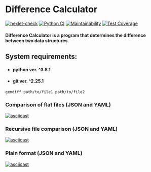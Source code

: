 # Difference Calculator

[![hexlet-check](https://github.com/vl-gush/python-project-50/actions/workflows/hexlet-check.yml/badge.svg)](https://github.com/vl-gush/python-project-50/actions/workflows/hexlet-check.yml)
[![Python CI](https://github.com/vl-gush/python-project-50/actions/workflows/pyci.yml/badge.svg)](https://github.com/vl-gush/python-project-50/actions/workflows/pyci.yml)
[![Maintainability](https://api.codeclimate.com/v1/badges/afda2d2afa312e29cb50/maintainability)](https://codeclimate.com/github/vl-gush/python-project-50/maintainability)
[![Test Coverage](https://api.codeclimate.com/v1/badges/afda2d2afa312e29cb50/test_coverage)](https://codeclimate.com/github/vl-gush/python-project-50/test_coverage)

#### Difference Calculator is a program that determines the difference between two data structures.

## System requirements:
* #### python ver. ^3.8.1
* #### git ver. ^2.25.1


```
gendiff path/to/file1 path/to/file2
```
### Comparison of flat files (JSON and YAML)
[![asciicast](https://asciinema.org/a/YVQ7blLVGhCbnqQ6uXmw4UPMt.png)](https://asciinema.org/a/YVQ7blLVGhCbnqQ6uXmw4UPMt)

### Recursive file comparison (JSON and YAML)
[![asciicast](https://asciinema.org/a/c2YxaRrnaCDWZP6IToIOWCQpt.png)](https://asciinema.org/a/c2YxaRrnaCDWZP6IToIOWCQpt)

### Plain format (JSON and YAML)
[![asciicast](https://asciinema.org/a/EKzVQ8SU30khA0KyT8xFq8ftd.png)](https://asciinema.org/a/EKzVQ8SU30khA0KyT8xFq8ftd)
